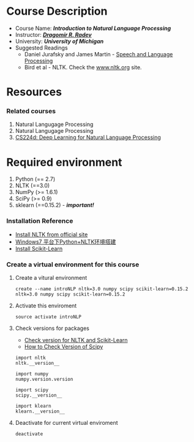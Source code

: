 # Course Description
* Course Name: ***Introduction to Natural Language Processing***
* Instructor: [***Dragomir R. Radev***](http://web.eecs.umich.edu/~radev/)
* University: ***University of Michigan***
* Suggested Readings
    * Daniel Jurafsky and James Martin - [Speech and Language Processing](https://web.stanford.edu/~jurafsky/slp3/)
    * Bird et al - NLTK. Check the www.nltk.org site.
   
# Resources
### Related courses
1. Natural Langugage Processing
2. Natural Langugage Processing
3. [CS224d: Deep Learning for Natural Language Processing](http://cs224d.stanford.edu/)


# Required environment
1. Python (== 2.7)
2. NLTK (==3.0)
3. NumPy (>= 1.6.1)
4. SciPy (>= 0.9)
5. sklearn (==0.15.2) - ***important!***

### Installation Reference
* [Install NLTK from official site](http://www.nltk.org/install.html)
* [Windows7 平台下Python+NLTK环境搭建](http://blog.csdn.net/u010784534/article/details/48847697)
* [Install Scikit-Learn](http://scikit-learn.org/stable/install.html)

### Create a virtual environment for this course
1. Create a vitural environment

   ```
   create --name introNLP nltk=3.0 numpy scipy scikit-learn=0.15.2 nltk=3.0 numpy scipy scikit-learn=0.15.2
   ```
   
2. Activate this enviroment

   ```
   source activate introNLP
   ```
   
3. Check versions for packages
   * [Check version for NLTK and Scikit-Learn](https://codedump.io/share/trqm6WVMb8z2/1/how-to-check-which-version-of-nltk-scikit-learn-installed)
   * [How to Check Version of Scipy](http://stackoverflow.com/questions/21385196/how-to-check-the-version-of-scipy)

   ```
   import nltk  
   nltk.__version__ 
   
   import numpy
   numpy.version.version
   
   import scipy
   scipy.__version__
   
   import klearn
   klearn.__version__
   
   ```

4. Deactivate for current virtual enviroment
   ```
   deactivate
   ```

